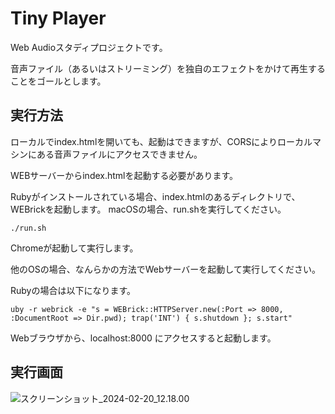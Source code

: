 # Tiny Player



Web Audioスタディプロジェクトです。



音声ファイル（あるいはストリーミング）を独自のエフェクトをかけて再生することをゴールとします。



## 実行方法

ローカルでindex.htmlを開いても、起動はできますが、CORSによりローカルマシンにある音声ファイルにアクセスできません。

WEBサーバーからindex.htmlを起動する必要があります。



Rubyがインストールされている場合、index.htmlのあるディレクトリで、WEBrickを起動します。
macOSの場合、run.shを実行してください。

```shell
./run.sh
```
Chromeが起動して実行します。


他のOSの場合、なんらかの方法でWebサーバーを起動して実行してください。

Rubyの場合は以下になります。
```shell
uby -r webrick -e "s = WEBrick::HTTPServer.new(:Port => 8000, :DocumentRoot => Dir.pwd); trap('INT') { s.shutdown }; s.start"
```

Webブラウザから、localhost:8000 にアクセスすると起動します。



## 実行画面

![スクリーンショット_2024-02-20_12.18.00](http://uni2.jkeg.jvckenwood.info/gitlab/600785/tiny-player/uploads/37667653cbb2fbd3180be3c0100b6321/%E3%82%B9%E3%82%AF%E3%83%AA%E3%83%BC%E3%83%B3%E3%82%B7%E3%83%A7%E3%83%83%E3%83%88_2024-02-20_12.18.00.png)

